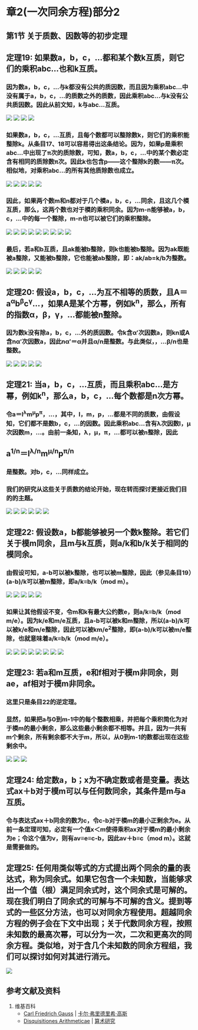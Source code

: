 # 章2(一次同余方程)部分2

## 第1节 关于质数、因数等的初步定理

## 定理19: 如果数a，b，c，…都和某个数k互质，则它们的乘积abc…也和k互质。
### 因为数a，b，c，…与k都没有公共的质因数，而且因为乘积abc…中没有属于a，b，c，…的质数之外的质数，因此乘积abc…与k没有公共质因数。因此从前文知，k与abc…互质。
![](/images/数论/高斯的算术研究中典型的推演实验/章2部分2/19-1.jpg)
![](/images/数论/高斯的算术研究中典型的推演实验/章2部分2/19-2.jpg)
![](/images/数论/高斯的算术研究中典型的推演实验/章2部分2/19-3.jpg)
![](/images/数论/高斯的算术研究中典型的推演实验/章2部分2/19-4.jpg)
### 如果数a，b，c，…互质，且每个数都可以整除数k，则它们的乘积能整除k。从条目17、18可以容易得出这条结论。因为，如果p是乘积abc…中出现了π次的质除数，可知，数a，b，c，…中的某个数必定含有相同的质除数π次。因此k也包含p——这个整除k的数——π次。相似地，对乘积abc…的所有其他质除数也成立。
![](/images/数论/高斯的算术研究中典型的推演实验/章2部分2/19-5.jpg)
![](/images/数论/高斯的算术研究中典型的推演实验/章2部分2/19-6.jpg)
![](/images/数论/高斯的算术研究中典型的推演实验/章2部分2/19-7.jpg)
![](/images/数论/高斯的算术研究中典型的推演实验/章2部分2/19-8.jpg)
![](/images/数论/高斯的算术研究中典型的推演实验/章2部分2/19-9.jpg)
### 因此，如果两个数m和n都对于几个模a，b，c，…同余，且这几个模互质，那么，这两个数也对于模的乘积同余。因为m-n能够被a，b，c，…中的每一个整除，m-n也可以被它们的乘积整除。
![](/images/数论/高斯的算术研究中典型的推演实验/章2部分2/19-10.jpg)
![](/images/数论/高斯的算术研究中典型的推演实验/章2部分2/19-11.jpg)
![](/images/数论/高斯的算术研究中典型的推演实验/章2部分2/19-12.jpg)
![](/images/数论/高斯的算术研究中典型的推演实验/章2部分2/19-13.jpg)
![](/images/数论/高斯的算术研究中典型的推演实验/章2部分2/19-14.jpg)
![](/images/数论/高斯的算术研究中典型的推演实验/章2部分2/19-15.jpg)
![](/images/数论/高斯的算术研究中典型的推演实验/章2部分2/19-16.jpg)
![](/images/数论/高斯的算术研究中典型的推演实验/章2部分2/19-17.jpg)
![](/images/数论/高斯的算术研究中典型的推演实验/章2部分2/19-18.jpg)
### 最后，若a和b互质，且ak能被b整除，则k也能被b整除。因为ak既能被a整除，又能被b整除，它也能被ab整除，即：ak/ab=k/b为整数。
![](/images/数论/高斯的算术研究中典型的推演实验/章2部分2/19-19.jpg)
![](/images/数论/高斯的算术研究中典型的推演实验/章2部分2/19-20.jpg)
![](/images/数论/高斯的算术研究中典型的推演实验/章2部分2/19-21.jpg)
![](/images/数论/高斯的算术研究中典型的推演实验/章2部分2/19-22.jpg)
![](/images/数论/高斯的算术研究中典型的推演实验/章2部分2/19-23.jpg)

## 定理20: 假设a，b，c，…为互不相等的质数，且A＝a<sup>α</sup>b<sup>β</sup>c<sup>γ</sup>…，如果A是某个方幂，例如k<sup>n</sup>，那么，所有的指数α，β，γ，…都能被n整除。
### 因为数k没有除a，b，c，…外的质因数。令k含α′次因数a，则kn或A含nα′次因数a，因此nα′＝α并且α/n是整数。与此类似，，…β/n也是整数。
![](/images/数论/高斯的算术研究中典型的推演实验/章2部分2/20-1.jpg)
![](/images/数论/高斯的算术研究中典型的推演实验/章2部分2/20-2.jpg)
![](/images/数论/高斯的算术研究中典型的推演实验/章2部分2/20-3.jpg)
![](/images/数论/高斯的算术研究中典型的推演实验/章2部分2/20-4.jpg)
![](/images/数论/高斯的算术研究中典型的推演实验/章2部分2/20-5.jpg)

## 定理21: 当a，b，c，…互质，而且乘积abc…是方幂，例如k<sup>n</sup>，那么a，b，c，…每个数都是n次方幂。
### 令a＝l<sup>λ</sup>m<sup>μ</sup>p<sup>π</sup>，…，其中，l，m，p，…都是不同的质数，由假设知，它们都不是数b，c，…的因数。因此乘积abc…含有λ次因数l，μ次因数m，…。由前一条知，λ，μ，π，…都可以被n整除，因此
## a<sup>1/n</sup>＝l<sup>λ/n</sup>m<sup>μ/n</sup>p<sup>π/n</sup>
### 是整数。对b，c，…同样成立。
### 我们的研究从这些关于质数的结论开始，现在转而探讨更接近我们目的的主题。
![](/images/数论/高斯的算术研究中典型的推演实验/章2部分2/21-1.jpg)
![](/images/数论/高斯的算术研究中典型的推演实验/章2部分2/21-2.jpg)
![](/images/数论/高斯的算术研究中典型的推演实验/章2部分2/21-3.jpg)
![](/images/数论/高斯的算术研究中典型的推演实验/章2部分2/21-4.jpg)
![](/images/数论/高斯的算术研究中典型的推演实验/章2部分2/21-5.jpg)
![](/images/数论/高斯的算术研究中典型的推演实验/章2部分2/21-6.jpg)

## 定理22: 假设数a，b都能够被另一个数k整除。若它们关于模m同余，且m与k互质，则a/k和b/k关于相同的模同余。 
### 由假设可知，a-b可以被k整除，也可以被m整除，因此（参见条目19）(a-b)/k可以被m整除，即a/k≡b/k（mod m）。 
![](/images/数论/高斯的算术研究中典型的推演实验/章2部分2/22-1.jpg)
![](/images/数论/高斯的算术研究中典型的推演实验/章2部分2/22-2.jpg)
![](/images/数论/高斯的算术研究中典型的推演实验/章2部分2/22-3.jpg)
![](/images/数论/高斯的算术研究中典型的推演实验/章2部分2/22-4.jpg)
![](/images/数论/高斯的算术研究中典型的推演实验/章2部分2/22-5.jpg)
### 如果让其他假设不变，令m和k有最大公约数e，则a/k≡b/k（mod m/e）。因为k/e和m/e互质，且a-b可以被k和m整除，所以(a-b)/k可以被k/e和m/e整除，因此可以被km/e<sup>2</sup>整除，即(a-b)/k可以被m/e整除，也就意味着a/k≡b/k（mod m/e）。
![](/images/数论/高斯的算术研究中典型的推演实验/章2部分2/22-6.jpg)
![](/images/数论/高斯的算术研究中典型的推演实验/章2部分2/22-7.jpg)
![](/images/数论/高斯的算术研究中典型的推演实验/章2部分2/22-8.jpg)
![](/images/数论/高斯的算术研究中典型的推演实验/章2部分2/22-9.jpg)
![](/images/数论/高斯的算术研究中典型的推演实验/章2部分2/22-10.jpg)
![](/images/数论/高斯的算术研究中典型的推演实验/章2部分2/22-11.jpg)
![](/images/数论/高斯的算术研究中典型的推演实验/章2部分2/22-12.jpg)
![](/images/数论/高斯的算术研究中典型的推演实验/章2部分2/22-13.jpg)

## 定理23: 若a和m互质，e和f相对于模m非同余，则ae，af相对于模m非同余。
### 这里只是条目22的逆定理。
### 显然，如果把a与0到m-1中的每个整数相乘，并把每个乘积简化为对于模m的最小剩余，那么这些最小剩余都不相等。并且，因为一共有m个剩余，所有剩余都不大于m，所以，从0到m-1的数都出现在这些剩余中。
![](/images/数论/高斯的算术研究中典型的推演实验/章2部分2/23-1.jpg)
![](/images/数论/高斯的算术研究中典型的推演实验/章2部分2/23-2.jpg)
![](/images/数论/高斯的算术研究中典型的推演实验/章2部分2/23-3.jpg)

## 定理24: 给定数a，b；x为不确定数或者是变量。表达式ax＋b对于模m可以与任何数同余，其条件是m与a互质。 
### 令与表达式ax＋b同余的数为c，令c-b对于模m的最小正剩余为e。从前一条定理可知，必定有一个值x＜m使得乘积ax对于模m的最小剩余为e；令这个值为v，则有av≡e≡c-b，因此av＋b≡c（mod m）。这就是需要做的。

## 定理25: 任何用类似等式的方式提出两个同余的量的表达式，称为同余式。如果它包含一个未知数，当能够求出一个值（根）满足同余式时，这个同余式是可解的。现在我们明白了同余式的可解与不可解的含义。提到等式的一些区分方法，也可以对同余方程使用。超越同余方程的例子会在下文中出现；关于代数同余方程，按照未知数的最高次幂，可以分为一次，二次和更高次的同余方程。类似地，对于含几个未知数的同余方程组，我们可以探讨如何对其进行消元。

![](/images/数论/高斯的算术研究中典型的推演实验/章2部分2/1a1.jpg)

## 参考文献及资料

1. 维基百科
	- [Carl Friedrich Gauss](https://en.wikipedia.org/wiki/Carl_Friedrich_Gauss) | [卡尔·弗里德里希·高斯](https://zh.wikipedia.org/wiki/%E5%8D%A1%E7%88%BE%C2%B7%E5%BC%97%E9%87%8C%E5%BE%B7%E9%87%8C%E5%B8%8C%C2%B7%E9%AB%98%E6%96%AF) 
	- [Disquisitiones Arithmeticae](https://en.wikipedia.org/wiki/Disquisitiones_Arithmeticae) | [算术研究](https://zh.wikipedia.org/wiki/算术研究) 




